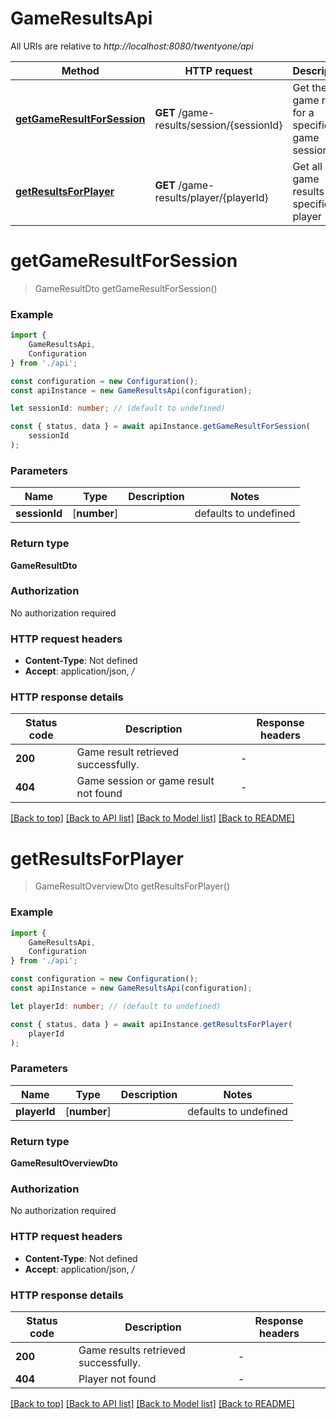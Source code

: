 # GameResultsApi

All URIs are relative to *http://localhost:8080/twentyone/api*

|Method | HTTP request | Description|
|------------- | ------------- | -------------|
|[**getGameResultForSession**](#getgameresultforsession) | **GET** /game-results/session/{sessionId} | Get the game result for a specific game session|
|[**getResultsForPlayer**](#getresultsforplayer) | **GET** /game-results/player/{playerId} | Get all game results for a specific player|

# **getGameResultForSession**
> GameResultDto getGameResultForSession()


### Example

```typescript
import {
    GameResultsApi,
    Configuration
} from './api';

const configuration = new Configuration();
const apiInstance = new GameResultsApi(configuration);

let sessionId: number; // (default to undefined)

const { status, data } = await apiInstance.getGameResultForSession(
    sessionId
);
```

### Parameters

|Name | Type | Description  | Notes|
|------------- | ------------- | ------------- | -------------|
| **sessionId** | [**number**] |  | defaults to undefined|


### Return type

**GameResultDto**

### Authorization

No authorization required

### HTTP request headers

 - **Content-Type**: Not defined
 - **Accept**: application/json, */*


### HTTP response details
| Status code | Description | Response headers |
|-------------|-------------|------------------|
|**200** | Game result retrieved successfully. |  -  |
|**404** | Game session or game result not found |  -  |

[[Back to top]](#) [[Back to API list]](../README.md#documentation-for-api-endpoints) [[Back to Model list]](../README.md#documentation-for-models) [[Back to README]](../README.md)

# **getResultsForPlayer**
> GameResultOverviewDto getResultsForPlayer()


### Example

```typescript
import {
    GameResultsApi,
    Configuration
} from './api';

const configuration = new Configuration();
const apiInstance = new GameResultsApi(configuration);

let playerId: number; // (default to undefined)

const { status, data } = await apiInstance.getResultsForPlayer(
    playerId
);
```

### Parameters

|Name | Type | Description  | Notes|
|------------- | ------------- | ------------- | -------------|
| **playerId** | [**number**] |  | defaults to undefined|


### Return type

**GameResultOverviewDto**

### Authorization

No authorization required

### HTTP request headers

 - **Content-Type**: Not defined
 - **Accept**: application/json, */*


### HTTP response details
| Status code | Description | Response headers |
|-------------|-------------|------------------|
|**200** | Game results retrieved successfully. |  -  |
|**404** | Player not found |  -  |

[[Back to top]](#) [[Back to API list]](../README.md#documentation-for-api-endpoints) [[Back to Model list]](../README.md#documentation-for-models) [[Back to README]](../README.md)

